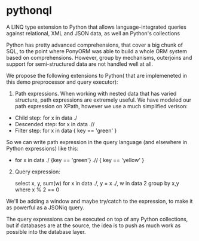 # pythonql
A LINQ type extension to Python that allows language-integrated queries against relational, XML and JSON data, as well an Python's collections


Python has pretty advanced comprehensions, that cover a big chunk of SQL, to the point where PonyORM was able to build a whole ORM system based on comprehensions. However, group by mechanisms, outerjoins and support for semi-structured data are not handled well at all.


We propose the following extensions to Python( that are implemeneted in this demo preprocessor and query executor):

1. Path expressions. When working with nested data that has varied structure, path expressions are extremely useful. We have modeled our path expression on XPath, however we use a much simplified verison:

  - Child step:  for x in data ./ 
  - Descended step: for x in data .//
  - Filter step: for x in data { key == 'green' }

So we can write path expression in the query language (and elsewhere in Python expressions) like this:

  - for x in data ./ {key == 'green'} .// { key == 'yellow' }

2. Query expression:

   select x, y, sum(w)
   for x in data ./,
       y = x ./,
       w in data 2
   group by x,y
   where x % 2 == 0



We'll be adding a window and maybe try/catch to the expression, to make it as powerful as a JSONiq query.


The query expressions can be executed on top of any Python collections, but if databases are at the source, the
idea is to push as much work as possible into the database layer.
